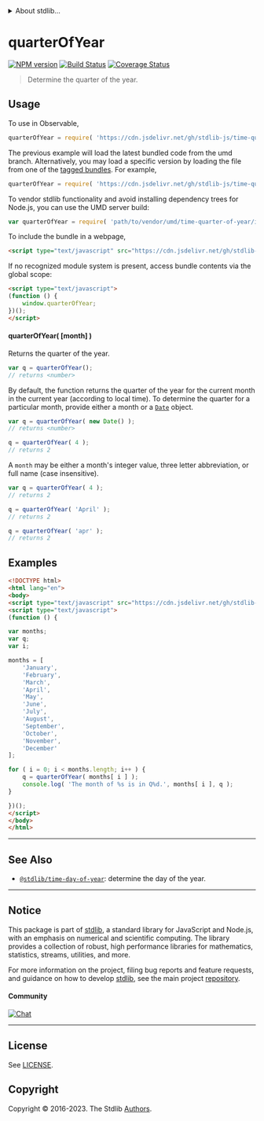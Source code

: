 <!--

@license Apache-2.0

Copyright (c) 2018 The Stdlib Authors.

Licensed under the Apache License, Version 2.0 (the "License");
you may not use this file except in compliance with the License.
You may obtain a copy of the License at

   http://www.apache.org/licenses/LICENSE-2.0

Unless required by applicable law or agreed to in writing, software
distributed under the License is distributed on an "AS IS" BASIS,
WITHOUT WARRANTIES OR CONDITIONS OF ANY KIND, either express or implied.
See the License for the specific language governing permissions and
limitations under the License.

-->


<details>
  <summary>
    About stdlib...
  </summary>
  <p>We believe in a future in which the web is a preferred environment for numerical computation. To help realize this future, we've built stdlib. stdlib is a standard library, with an emphasis on numerical and scientific computation, written in JavaScript (and C) for execution in browsers and in Node.js.</p>
  <p>The library is fully decomposable, being architected in such a way that you can swap out and mix and match APIs and functionality to cater to your exact preferences and use cases.</p>
  <p>When you use stdlib, you can be absolutely certain that you are using the most thorough, rigorous, well-written, studied, documented, tested, measured, and high-quality code out there.</p>
  <p>To join us in bringing numerical computing to the web, get started by checking us out on <a href="https://github.com/stdlib-js/stdlib">GitHub</a>, and please consider <a href="https://opencollective.com/stdlib">financially supporting stdlib</a>. We greatly appreciate your continued support!</p>
</details>

# quarterOfYear

[![NPM version][npm-image]][npm-url] [![Build Status][test-image]][test-url] [![Coverage Status][coverage-image]][coverage-url] <!-- [![dependencies][dependencies-image]][dependencies-url] -->

> Determine the quarter of the year.



<section class="usage">

## Usage

To use in Observable,

```javascript
quarterOfYear = require( 'https://cdn.jsdelivr.net/gh/stdlib-js/time-quarter-of-year@umd/browser.js' )
```
The previous example will load the latest bundled code from the umd branch. Alternatively, you may load a specific version by loading the file from one of the [tagged bundles](https://github.com/stdlib-js/time-quarter-of-year/tags). For example,

```javascript
quarterOfYear = require( 'https://cdn.jsdelivr.net/gh/stdlib-js/time-quarter-of-year@v0.1.0-umd/browser.js' )
```

To vendor stdlib functionality and avoid installing dependency trees for Node.js, you can use the UMD server build:

```javascript
var quarterOfYear = require( 'path/to/vendor/umd/time-quarter-of-year/index.js' )
```

To include the bundle in a webpage,

```html
<script type="text/javascript" src="https://cdn.jsdelivr.net/gh/stdlib-js/time-quarter-of-year@umd/browser.js"></script>
```

If no recognized module system is present, access bundle contents via the global scope:

```html
<script type="text/javascript">
(function () {
    window.quarterOfYear;
})();
</script>
```

#### quarterOfYear( \[month] )

Returns the quarter of the year.

```javascript
var q = quarterOfYear();
// returns <number>
```

By default, the function returns the quarter of the year for the current month in the current year (according to local time). To determine the quarter for a particular month, provide either a month or a [`Date`][date-object] object.

```javascript
var q = quarterOfYear( new Date() );
// returns <number>

q = quarterOfYear( 4 );
// returns 2
```

A `month` may be either a month's integer value, three letter abbreviation, or full name (case insensitive).

```javascript
var q = quarterOfYear( 4 );
// returns 2

q = quarterOfYear( 'April' );
// returns 2

q = quarterOfYear( 'apr' );
// returns 2
```

</section>

<!-- /.usage -->

<section class="examples">

## Examples

<!-- eslint no-undef: "error" -->

```html
<!DOCTYPE html>
<html lang="en">
<body>
<script type="text/javascript" src="https://cdn.jsdelivr.net/gh/stdlib-js/time-quarter-of-year@umd/browser.js"></script>
<script type="text/javascript">
(function () {

var months;
var q;
var i;

months = [
    'January',
    'February',
    'March',
    'April',
    'May',
    'June',
    'July',
    'August',
    'September',
    'October',
    'November',
    'December'
];

for ( i = 0; i < months.length; i++ ) {
    q = quarterOfYear( months[ i ] );
    console.log( 'The month of %s is in Q%d.', months[ i ], q );
}

})();
</script>
</body>
</html>
```

</section>

<!-- /.examples -->



<!-- Section for related `stdlib` packages. Do not manually edit this section, as it is automatically populated. -->

<section class="related">

* * *

## See Also

-   <span class="package-name">[`@stdlib/time-day-of-year`][@stdlib/time/day-of-year]</span><span class="delimiter">: </span><span class="description">determine the day of the year.</span>

</section>

<!-- /.related -->

<!-- Section for all links. Make sure to keep an empty line after the `section` element and another before the `/section` close. -->


<section class="main-repo" >

* * *

## Notice

This package is part of [stdlib][stdlib], a standard library for JavaScript and Node.js, with an emphasis on numerical and scientific computing. The library provides a collection of robust, high performance libraries for mathematics, statistics, streams, utilities, and more.

For more information on the project, filing bug reports and feature requests, and guidance on how to develop [stdlib][stdlib], see the main project [repository][stdlib].

#### Community

[![Chat][chat-image]][chat-url]

---

## License

See [LICENSE][stdlib-license].


## Copyright

Copyright &copy; 2016-2023. The Stdlib [Authors][stdlib-authors].

</section>

<!-- /.stdlib -->

<!-- Section for all links. Make sure to keep an empty line after the `section` element and another before the `/section` close. -->

<section class="links">

[npm-image]: http://img.shields.io/npm/v/@stdlib/time-quarter-of-year.svg
[npm-url]: https://npmjs.org/package/@stdlib/time-quarter-of-year

[test-image]: https://github.com/stdlib-js/time-quarter-of-year/actions/workflows/test.yml/badge.svg?branch=v0.1.0
[test-url]: https://github.com/stdlib-js/time-quarter-of-year/actions/workflows/test.yml?query=branch:v0.1.0

[coverage-image]: https://img.shields.io/codecov/c/github/stdlib-js/time-quarter-of-year/main.svg
[coverage-url]: https://codecov.io/github/stdlib-js/time-quarter-of-year?branch=main

<!--

[dependencies-image]: https://img.shields.io/david/stdlib-js/time-quarter-of-year.svg
[dependencies-url]: https://david-dm.org/stdlib-js/time-quarter-of-year/main

-->

[chat-image]: https://img.shields.io/gitter/room/stdlib-js/stdlib.svg
[chat-url]: https://app.gitter.im/#/room/#stdlib-js_stdlib:gitter.im

[stdlib]: https://github.com/stdlib-js/stdlib

[stdlib-authors]: https://github.com/stdlib-js/stdlib/graphs/contributors

[cli-section]: https://github.com/stdlib-js/time-quarter-of-year#cli
[cli-url]: https://github.com/stdlib-js/time-quarter-of-year/tree/cli
[@stdlib/time-quarter-of-year]: https://github.com/stdlib-js/time-quarter-of-year/tree/main

[umd]: https://github.com/umdjs/umd
[es-module]: https://developer.mozilla.org/en-US/docs/Web/JavaScript/Guide/Modules

[deno-url]: https://github.com/stdlib-js/time-quarter-of-year/tree/deno
[umd-url]: https://github.com/stdlib-js/time-quarter-of-year/tree/umd
[esm-url]: https://github.com/stdlib-js/time-quarter-of-year/tree/esm
[branches-url]: https://github.com/stdlib-js/time-quarter-of-year/blob/main/branches.md

[stdlib-license]: https://raw.githubusercontent.com/stdlib-js/time-quarter-of-year/main/LICENSE

[date-object]: https://developer.mozilla.org/en-US/docs/Web/JavaScript/Reference/Global_Objects/Date

<!-- <related-links> -->

[@stdlib/time/day-of-year]: https://github.com/stdlib-js/time-day-of-year/tree/umd

<!-- </related-links> -->

</section>

<!-- /.links -->

